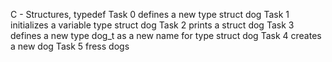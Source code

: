 C - Structures, typedef
Task 0 defines a new type struct dog
Task 1 initializes a variable type struct dog
Task 2 prints a struct dog
Task 3 defines a new type dog_t as a new name for type struct dog
Task 4 creates a new dog
Task 5 fress dogs
